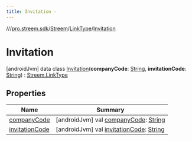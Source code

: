 ```yaml
---
title: Invitation -
---
```

//[<root>](../../../../../index.md)/[pro.streem.sdk](../../../index.md)/[Streem](../../index.md)/[LinkType](../index.md)/[Invitation](index.md)



# Invitation  
 [androidJvm] data class [Invitation](index.md)(**companyCode**: [String](https://kotlinlang.org/api/latest/jvm/stdlib/kotlin/-string/index.html), **invitationCode**: [String](https://kotlinlang.org/api/latest/jvm/stdlib/kotlin/-string/index.html)) : [Streem.LinkType](../index.md)   


## Properties  
  
|  Name |  Summary | 
|---|---|
| <a name="pro.streem.sdk/Streem.LinkType.Invitation/companyCode/#/PointingToDeclaration/"></a>[companyCode](company-code.md)| <a name="pro.streem.sdk/Streem.LinkType.Invitation/companyCode/#/PointingToDeclaration/"></a> [androidJvm] val [companyCode](company-code.md): [String](https://kotlinlang.org/api/latest/jvm/stdlib/kotlin/-string/index.html)   <br>|
| <a name="pro.streem.sdk/Streem.LinkType.Invitation/invitationCode/#/PointingToDeclaration/"></a>[invitationCode](invitation-code.md)| <a name="pro.streem.sdk/Streem.LinkType.Invitation/invitationCode/#/PointingToDeclaration/"></a> [androidJvm] val [invitationCode](invitation-code.md): [String](https://kotlinlang.org/api/latest/jvm/stdlib/kotlin/-string/index.html)   <br>|

